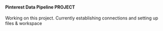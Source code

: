 #### Pinterest Data Pipeline PROJECT
Working on this project. Currently establishing connections and setting up files & workspace
